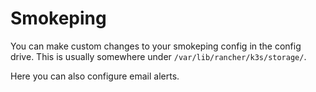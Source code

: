 # Smokeping

You can make custom changes to your smokeping config in the config drive. This is usually somewhere
under `/var/lib/rancher/k3s/storage/`.

Here you can also configure email alerts.
